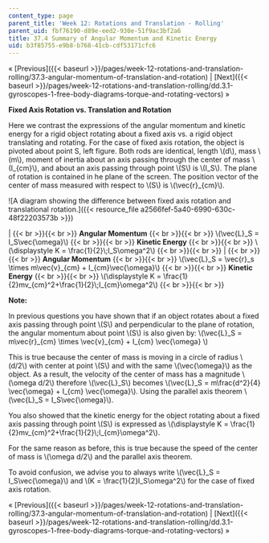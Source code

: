 ```yaml
---
content_type: page
parent_title: 'Week 12: Rotations and Translation - Rolling'
parent_uid: fbf76190-d89e-eed2-930e-51f9ac3bf2a6
title: 37.4 Summary of Angular Momentum and Kinetic Energy
uid: b3f85755-e9b8-b768-41cb-cdf53171cfc6
---
```


« [Previous]({{< baseurl >}}/pages/week-12-rotations-and-translation-rolling/37.3-angular-momentum-of-translation-and-rotation) | [Next]({{< baseurl >}}/pages/week-12-rotations-and-translation-rolling/dd.3.1-gyroscopes-1-free-body-diagrams-torque-and-rotating-vectors) »

**Fixed Axis Rotation vs. Translation and Rotation**

Here we contrast the expressions of the angular momentum and kinetic energy for a rigid object rotating about a fixed axis vs. a rigid object translating and rotating. For the case of fixed axis rotation, the object is pivoted about point S, left figure. Both rods are identical, length \\(d\\), mass \\(m\\), moment of inertia about an axis passing through the center of mass \\(I\_{cm}\\), and about an axis passing through point \\(S\\) is \\(I\_S\\). The plane of rotation is contained in he plane of the screen. The position vector of the center of mass measured with respect to \\(S\\) is \\(\\vec{r}\_{cm}\\).

![A diagram showing the difference between fixed axis rotation and translational rotation.]({{< resource_file a2566fef-5a40-6990-630c-48f22203573b >}})

|  {{< br >}}{{< br >}} **Angular Momentum** {{< br >}}{{< br >}} \\(\\vec{L}\_S = I\_S\\vec{\\omega}\\) {{< br >}}{{< br >}} **Kinetic Energy** {{< br >}}{{< br >}} \\(\\displaystyle K = \\frac{1}{2}\\;I\_S\\omega^2\\) {{< br >}}{{< br >}}  |  {{< br >}}{{< br >}} **Angular Momentum** {{< br >}}{{< br >}} \\(\\vec{L}\_S = \\vec{r}\_s \\times m\\vec{v}\_{cm} + I\_{cm}\\vec{\\omega}\\) {{< br >}}{{< br >}} **Kinetic Energy** {{< br >}}{{< br >}} \\(\\displaystyle K = \\frac{1}{2}mv\_{cm}^2+\\frac{1}{2}\\;I\_{cm}\\omega^2\\) {{< br >}}{{< br >}}  

**Note:**

In previous questions you have shown that if an object rotates about a fixed axis passing through point \\(S\\) and perpendicular to the plane of rotation, the angular momentum about point \\(S\\) is also given by: \\(\\vec{L}\_S = m\\vec{r}\_{cm} \\times \\vec{v}\_{cm} + I\_{cm} \\vec{\\omega} \\)

This is true because the center of mass is moving in a circle of radius \\(d/2\\) with center at point \\(S\\) and with the same \\(\\vec{\\omega}\\) as the object. As a result, the velocity of the center of mass has a magnitude \\(\\omega d/2\\) therefore \\(\\vec{L}\_S\\) becomes \\(\\vec{L}\_S = m\\frac{d^2}{4} \\vec{\\omega} + I\_{cm} \\vec{\\omega}\\). Using the parallel axis theorem \\(\\vec{L}\_S = I\_S\\vec{\\omega}\\).

You also showed that the kinetic energy for the object rotating about a fixed axis passing through point \\(S\\) is expressed as \\(\\displaystyle K = \\frac{1}{2}mv\_{cm}^2+\\frac{1}{2}\\;I\_{cm}\\omega^2\\).

For the same reason as before, this is true because the speed of the center of mass is \\(\\omega d/2\\) and the parallel axis theorem.

To avoid confusion, we advise you to always write \\(\\vec{L}\_S = I\_S\\vec{\\omega}\\) and \\(K = \\frac{1}{2}I\_S\\omega^2\\) for the case of fixed axis rotation.

« [Previous]({{< baseurl >}}/pages/week-12-rotations-and-translation-rolling/37.3-angular-momentum-of-translation-and-rotation) | [Next]({{< baseurl >}}/pages/week-12-rotations-and-translation-rolling/dd.3.1-gyroscopes-1-free-body-diagrams-torque-and-rotating-vectors) »